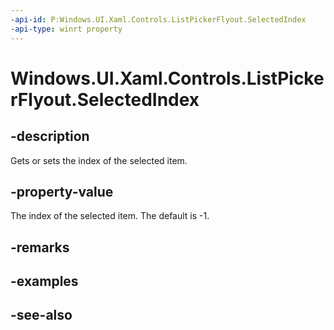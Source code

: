 ```yaml
---
-api-id: P:Windows.UI.Xaml.Controls.ListPickerFlyout.SelectedIndex
-api-type: winrt property
---
```


<!-- Property syntax
public int SelectedIndex { get;  set; }
-->

# Windows.UI.Xaml.Controls.ListPickerFlyout.SelectedIndex

## -description
Gets or sets the index of the selected item.



## -property-value
The index of the selected item. The default is -1.

## -remarks

## -examples

## -see-also
